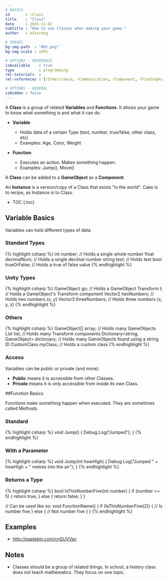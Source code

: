 ```yaml
---
# BASICS
id       : rClass
title    : "Class"
date     : 2015-11-02
subtitle : "How to use Classes when making your game."
author   : aStardog

# IMAGES
bg-img-path  : "001.png"
bg-img-scale : 150%

# OPTIONS - REFERENCE
isAvailable    : true
type           : programming
rel-tutorials  : 
rel-references : [rInheritance, rCommunication, rComponent, rFindingAccessing, rInterfaces, rField]

# OPTIONS - GENERAL
isHidden : false
---
```

A **Class** is a group of related **Variables** and **Functions**. It allows your game to know what something is and what it can do.

* **Variable**
  * Holds data of a certain Type (text, number, true/false, other class, etc)
  * Examples: Age, Color, Weight

* **Function**
  * Executes an action. Makes something happen.
  * Examples: Jump(), Move()

A **Class** can be added to a **GameObject** as a **Component**.

An **Instance** is a version/copy of a Class that exists "in the world". Cake is to recipe, as Instance is to Class.

* TOC
{:toc}

## Variable Basics

Variables can hold different types of data.

### Standard Types

{% highlight csharp %}
int number;       // Holds a single whole number
float decimalNum; // Holds a single decimal number
string text;      // Holds text
bool trueOrFalse; // Holds a true of false value
{% endhighlight %}

### Unity Types

{% highlight csharp %}
GameObject go;        // Holds a GameObject
Transform t;          // Holds a GameObject's Transform component
Vector2 twoNumbers;   // Holds two numbers (x, y)
Vector3 threeNumbers; // Holds three numbers (x, y, z)
{% endhighlight %}

### Others

{% highlight csharp %}
GameObject[] array;                        // Holds many GameObjects
List<Transform> list;                      // Holds many Transform components
Dictionary<string, GameObject> dictionary; // Holds many GameObjects found using a string ID
CustomClass myClass;                       // Holds a custom class
{% endhighlight %}

### Access

Variables can be public or private (and more).

* **Public** means it is accessible from other Classes.
* **Private** means it is only accessible from inside its own Class.

##Function Basics

Functions make something happen when executed. They are sometimes called Methods.

### Standard

{% highlight csharp %}
void Jump()
{
    Debug.Log("Jumped");
}
{% endhighlight %}

### With a Parameter

{% highlight csharp %}
void Jump(int howHigh)
{
    Debug.Log("Jumped " + howHigh + " metres into the air");
}
{% endhighlight %}

### Returns a Type

{% highlight csharp %}
bool IsThisNumberFive(int number)
{
    if (number == 5)
    {
        return true;
    }
    else
    {
        return false;
    }
}

// Can be used like so:
void FunctionName()
{
    if (IsThisNumberFive(2))
    {
        // Is number five
    }
    else
    {
        // Not number five
    }
}
{% endhighlight %}

## Examples
* http://pastebin.com/cnSUVVac

## Notes
* Classes should be a group of related things. In school, a history class does not teach mathematics. They focus on one topic.